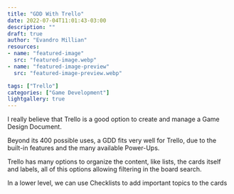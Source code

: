 ```yaml
---
title: "GDD With Trello"
date: 2022-07-04T11:01:43-03:00
description: ""
draft: true
author: "Evandro Millian"
resources:
- name: "featured-image"
  src: "featured-image.webp"
- name: "featured-image-preview"
  src: "featured-image-preview.webp"

tags: ["Trello"]
categories: ["Game Development"]
lightgallery: true
---
```


I really believe that Trello is a good option to create and manage a Game Design Document.

Beyond its 400 possible uses, a GDD fits very well for Trello, due to the built-in features and the many available Power-Ups. 

Trello has many options to organize the content, like lists, the cards itself and labels, all of this options allowing filtering in the board search.

In a lower level, we can use Checklists to add important topics to the cards